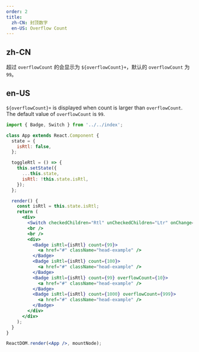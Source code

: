 ```yaml
---
order: 2
title:
  zh-CN: 封顶数字
  en-US: Overflow Count
---
```


## zh-CN

超过 `overflowCount` 的会显示为 `${overflowCount}+`，默认的 `overflowCount` 为 `99`。

## en-US

`${overflowCount}+` is displayed when count is larger than `overflowCount`. The default value of `overflowCount` is `99`.

```jsx
import { Badge, Switch } from '../../index';

class App extends React.Component {
  state = {
    isRtl: false,
  };

  toggleRtl = () => {
    this.setState({
      ...this.state,
      isRtl: !this.state.isRtl,
    });
  };

  render() {
    const isRtl = this.state.isRtl;
    return (
      <div>
        <Switch checkedChildren="Rtl" unCheckedChildren="Ltr" onChange={this.toggleRtl} />
        <br />
        <br />
        <div>
          <Badge isRtl={isRtl} count={99}>
            <a href="#" className="head-example" />
          </Badge>
          <Badge isRtl={isRtl} count={100}>
            <a href="#" className="head-example" />
          </Badge>
          <Badge isRtl={isRtl} count={99} overflowCount={10}>
            <a href="#" className="head-example" />
          </Badge>
          <Badge isRtl={isRtl} count={1000} overflowCount={999}>
            <a href="#" className="head-example" />
          </Badge>
        </div>
      </div>
    );
  }
}

ReactDOM.render(<App />, mountNode);
```

